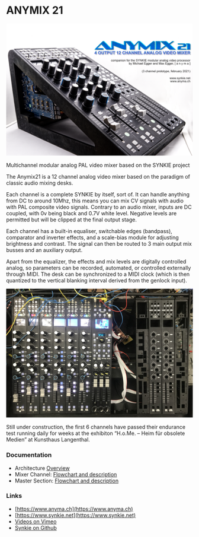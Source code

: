 # ANYMIX 21

![Product Photo](./images/anymix21-promo.png)

Multichannel modular analog PAL video mixer based on the SYNKIE project

The Anymix21 is a 12 channel analog video mixer based on the paradigm of classic audio mixing desks.

Each channel is a complete SYNKIE by itself, sort of. It can handle anything from DC to around 10Mhz, this means you can mix CV signals with audio with PAL composite video signals. Contrary to an audio mixer, inputs are DC coupled, with 0v being black and 0.7V white level. Negative levels are permitted but will be clipped at the final output stage.

Each channel has a built-in equaliser, switchable edges (bandpass), comparator and inverter effects, and a scale-bias module for adjusting brightness and contrast. The signal can then be routed to 3 main output mix busses and an auxiliary output.

Apart from the equalizer, the effects and mix levels are digitally controlled analog, so parameters can be recorded, automated, or controlled externally through MIDI. The desk can be synchronized to a MIDI clock (which is then quantized to the vertical blanking interval derived from the genlock input).

![six channels](./doc/img/6channels.jpg)

Still under construction, the first 6 channels have passed their endurance test running daily for weeks at the exhibiton “H.o.Me. – Heim für obsolete Medien” at Kunsthaus Langenthal.


### Documentation
- Architecture [Overview](./doc/architecture.md)
- Mixer Channel: [Flowchart and description](./doc/channel.md)
- Master Section: [Flowchart and description](./doc/master.md)

### Links
- [https://www.anyma.ch](https://www.anyma.ch)
- [https://www.synkie.net](https://www.synkie.net)
- [Videos on Vimeo](https://vimeo.com/showcase/8252873)
- [Synkie on Github](https://github.com/mirdej/synkie)